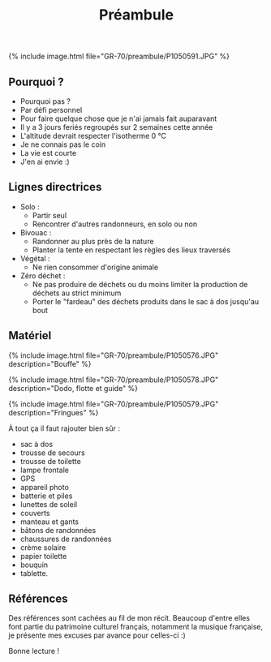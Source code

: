 ﻿---
title: "Préambule"
permalink: /GR-70/preambule/
sidebar:
  nav: "gr_70"
---

{% include image.html file="GR-70/preambule/P1050591.JPG" %}

## Pourquoi ?

* Pourquoi pas ?
* Par défi personnel
* Pour faire quelque chose que je n'ai jamais fait auparavant
* Il y a 3 jours feriés regroupés sur 2 semaines cette année
* L'altitude devrait respecter l'isotherme 0 °C
* Je ne connais pas le coin
* La vie est courte
* J'en ai envie :)

## Lignes directrices

* Solo :
    * Partir seul
    * Rencontrer d'autres randonneurs, en solo ou non
* Bivouac :
    * Randonner au plus près de la nature
    * Planter la tente en respectant les règles des lieux traversés
* Végétal :
    * Ne rien consommer d'origine animale
* Zéro déchet :
    * Ne pas produire de déchets ou du moins limiter la production de déchets au strict minimum
    * Porter le "fardeau" des déchets produits dans le sac à dos jusqu'au bout

## Matériel

{% include image.html file="GR-70/preambule/P1050576.JPG" description="Bouffe" %}

{% include image.html file="GR-70/preambule/P1050578.JPG" description="Dodo, flotte et guide" %}

{% include image.html file="GR-70/preambule/P1050579.JPG" description="Fringues" %}

À tout ça il faut rajouter bien sûr :
* sac à dos
* trousse de secours
* trousse de toilette
* lampe frontale
* GPS
* appareil photo
* batterie et piles
* lunettes de soleil
* couverts
* manteau et gants
* bâtons de randonnées
* chaussures de randonnées
* crème solaire
* papier toilette
* bouquin
* tablette.

## Références

Des références sont cachées au fil de mon récit. Beaucoup d'entre elles font partie du patrimoine culturel français, notamment la musique française, je présente mes excuses par avance pour celles-ci :)

Bonne lecture !
